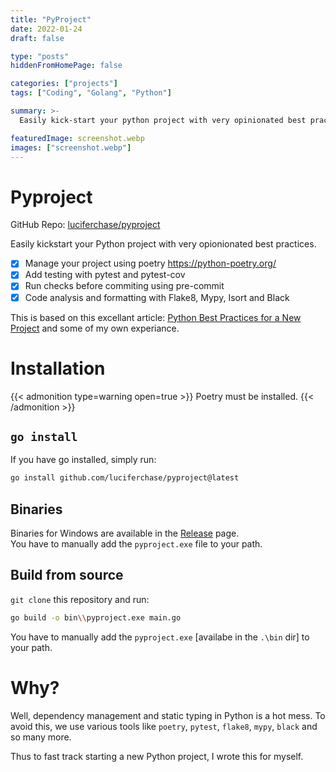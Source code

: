 ```yaml
---
title: "PyProject"
date: 2022-01-24
draft: false

type: "posts"
hiddenFromHomePage: false

categories: ["projects"]
tags: ["Coding", "Golang", "Python"]

summary: >-
  Easily kick-start your python project with very opinionated best practices.

featuredImage: screenshot.webp
images: ["screenshot.webp"]
---
```


# Pyproject

GitHub Repo: [luciferchase/pyproject](https://github.com/luciferchase/pyproject)

Easily kickstart your Python project with very opionionated best practices.

  - [x] Manage your project using poetry <https://python-poetry.org/>
  - [x] Add testing with pytest and pytest-cov
  - [x] Run checks before commiting using pre-commit
  - [x] Code analysis and formatting with Flake8, Mypy, Isort and Black

This is based on this excellant article: [Python Best Practices for a New Project](https://mitelman.engineering/blog/python-best-practice/automating-python-best-practices-for-a-new-project/) and some of my own experiance.

# Installation

{{< admonition type=warning open=true >}}
Poetry must be installed.
{{< /admonition >}}

## `go install`

If you have go installed, simply run:
```bash
go install github.com/luciferchase/pyproject@latest
```

## Binaries

Binaries for Windows are available in the [Release](https://github.com/luciferchase/pyproject/releases) page.\
You have to manually add the `pyproject.exe` file to your path.

## Build from source

`git clone` this repository and run:
```bash
go build -o bin\\pyproject.exe main.go
```
You have to manually add the `pyproject.exe` [availabe in the `.\bin` dir] to your path.

# Why?

Well, dependency management and static typing in Python is a hot mess. To avoid this, we use various tools like `poetry`, `pytest`, `flake8`, `mypy`, `black` and so many more.

Thus to fast track starting a new Python project, I wrote this for myself.
